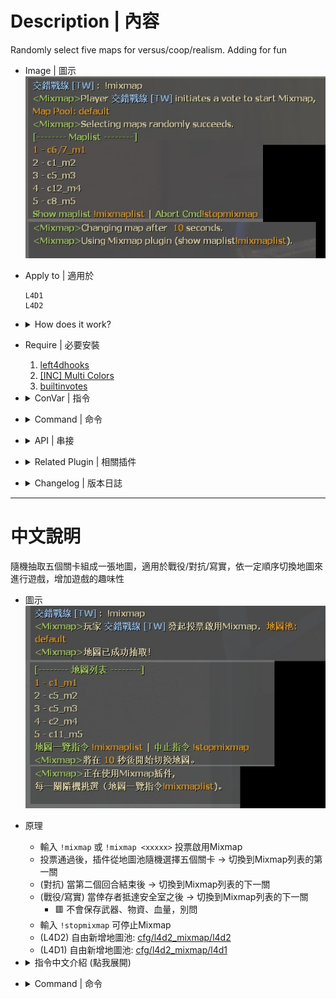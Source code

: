 # Description | 內容
Randomly select five maps for versus/coop/realism. Adding for fun

* Image | 圖示
	<br/>![l4d2_mixmap_1](image/l4d2_mixmap_1.jpg)

* Apply to | 適用於
	```
	L4D1
	L4D2
	```

* <details><summary>How does it work?</summary>

	* Type ```!mixmap``` or ```!mixmap <xxxxx>``` to vote to start a mixmap
	* After vote passed, the plugin will randomly select five maps from map pool -> switch to first mix map.
	* (Versus) After second round ends, switch to next mix map
	* (Coop/Realism) After survivors have made it to end safe room, switch to next mix map
		* 🟥 The weapons, items and health will not be saved to next mix map in Coop/Realism mode, don't ask.
	* To stop mix map, type ```!stopmixmap```
	* If L4D2, Add mix map pool you want in [cfg/l4d2_mixmap/l4d2](cfg/l4d2_mixmap/l4d2)
	* If L4D1, Add mix map pool you want in [cfg/l4d2_mixmap/l4d1](cfg/l4d2_mixmap/l4d1)
</details>

* Require | 必要安裝
	1. [left4dhooks](https://forums.alliedmods.net/showthread.php?t=321696)
	2. [[INC] Multi Colors](https://github.com/fbef0102/L4D1_2-Plugins/releases/tag/Multi-Colors)
	3. [builtinvotes](https://github.com/fbef0102/Game-Private_Plugin/releases/tag/builtinvotes)

* <details><summary>ConVar | 指令</summary>

	* cfg/sourcemod/l4d2_mixmap.cfg
		```php
		// If 1, show what the next map will be
		l4d2mm_nextmap_print "1"

		// Determine how many maps of one campaign can be selected; 0 = no limits;
		l4d2mm_max_maps_num "2"

		// If 1, auto force start mixmap in the end of finale in coop/realism mode (When mixmap is alreaedy on)
		l4d2mm_finale_end_coop "0"

		// If 1, auto force start mixmap in the end of finale in versus mode (When mixmap is alreaedy on)
		l4d2mm_finale_end_verus "0"
		```
</details>

* <details><summary>Command | 命令</summary>

	* **Vote to start a mixmap**
		```php
		// load 'default' maps pool
		// If l4d2, execute cfg/l4d2_mixmap/l4d2/default.cfg
		// If l4d1, execute cfg/l4d2_mixmap/l4d1/default.cfg
		sm_mixmap

		// load 'xxxx' maps pool
		// If l4d2, execute cfg/l4d2_mixmap/l4d2/xxxx.cfg
		// If l4d1, execute cfg/l4d2_mixmap/l4d1/xxxx.cfg
		sm_mixmap <xxxx>
		```

	* **Vote to Stop a mixmap**
		```php
		sm_stopmixmap
		```

	* **Show the mix map list**
		```php
		sm_mixmaplist
		```

	* **Start mixmap with specified maps (Adm required: ADMFLAG_ROOT)**
		```php
		// map_name1 is map 1
		// map_name2 is map 2
		// map_name3 is map 3
		// ... etc
		sm_manualmixmap <map_name1> <map_name2> <map_name3>......
		```

	* **Force start mixmap (Adm required: ADMFLAG_ROOT)**
		```php
		// load 'default' maps pool
		// If l4d2, execute cfg/l4d2_mixmap/l4d2/default.cfg
		// If l4d1, execute cfg/l4d2_mixmap/l4d1/default.cfg
		sm_fmixmap

		// load 'xxxx' maps pool
		// If l4d2, execute cfg/l4d2_mixmap/l4d2/xxxx.cfg
		// If l4d1, execute cfg/l4d2_mixmap/l4d1/xxxx.cfg
		sm_fmixmap <xxxx>
		```

	* **Force stop a mixmap (Adm required: ADMFLAG_ROOT)**
		```php
		sm_fstopmixmap
		```

	* **(Server Console) Add a chatper and tag**
		```php
		sm_addmap <map_name> <tag>
		```

	* **(Server Console) Define <tag> map order, number starting from 0**
		```php
		sm_tagrank <tag> <number>
		```
</details>

* <details><summary>API | 串接</summary>

	* [l4d2_mixmap.inc](addons\sourcemod\scripting\include\l4d2_mixmap.inc)
		```php
		library name: l4d2_mixmap
		```
</details>

* <details><summary>Related Plugin | 相關插件</summary>

	1. [readyup](https://github.com/fbef0102/Game-Private_Plugin/tree/main/L4D_%E6%8F%92%E4%BB%B6/Server_%E4%BC%BA%E6%9C%8D%E5%99%A8/readyup): Ready-up plugin
		> 所有玩家準備才能開始遊戲的插件
	2. [l4d2_fix_changelevel](https://github.com/Target5150/MoYu_Server_Stupid_Plugins/tree/master/The%20Last%20Stand/l4d2_fix_changelevel): Fix issues due to forced changelevel.
		> 修復手動更換地圖會遇到的問題
	3. [l4d2_transition_info_fix](https://github.com/fbef0102/L4D1_2-Plugins/tree/master/l4d2_transition_info_fix): Fix issues after map transitioned, transition info is still retaining when changed new map by other ways.
		> 修復中途換地圖的時候(譬如使用Changelevel指令)，會遺留上次的過關保存設定，導致滅團後倖存者被傳送到安全室之外或死亡
	4. [l4d2_ty_saveweapons](https://github.com/fbef0102/L4D2-Plugins/tree/master/l4d2_ty_saveweapons): L4D2 coop save weapon when map transition if more than 4 players
		* 當伺服器有5+以上玩家遊玩戰役、寫實時，保存他們過關時的血量以及攜帶的武器、物資
	5. [l4d2_map_transitions](https://github.com/SirPlease/L4D2-Competitive-Rework/blob/master/addons/sourcemod/scripting/l4d2_map_transitions.sp): Define map transitions to combine campaigns
		* ZoneMode藥抗服可裝，組合地圖用
</details>

* <details><summary>Changelog | 版本日誌</summary>

	* v1.0h (2024-12-25)
		* Fixed warnings in sm1.11 or above
		* Improve code
		* Prevent server console spam error: Most gross danger! Cannot find Landmark named xxxxx! in versus
		* Support L4D1
		* Support Coop/Realism mode
		* Update translation
		* Add API and include file
		* Fixed huge memory leak

	* Original
		* [By honghl5](https://gitee.com/honghl5/open-source-plug-in/tree/main/l4d2_mixmap)
</details>

- - - -
# 中文說明
隨機抽取五個關卡組成一張地圖，適用於戰役/對抗/寫實，依一定順序切換地圖來進行遊戲，增加遊戲的趣味性

* 圖示
	<br/>![zho/l4d2_mixmap_1](image/zho/l4d2_mixmap_1.jpg)

* 原理
	* 輸入 ```!mixmap``` 或 ```!mixmap <xxxxx>``` 投票啟用Mixmap
	* 投票通過後，插件從地圖池隨機選擇五個關卡 -> 切換到Mixmap列表的第一關
	* (對抗) 當第二個回合結束後 -> 切換到Mixmap列表的下一關
	* (戰役/寫實) 當倖存者抵達安全室之後 -> 切換到Mixmap列表的下一關
		* 🟥 不會保存武器、物資、血量，別問
	* 輸入 ```!stopmixmap``` 可停止Mixmap
	* (L4D2) 自由新增地圖池: [cfg/l4d2_mixmap/l4d2](cfg/l4d2_mixmap/l4d2)
	* (L4D1) 自由新增地圖池: [cfg/l4d2_mixmap/l4d1](cfg/l4d2_mixmap/l4d1)

* <details><summary>指令中文介紹 (點我展開)</summary>

	* cfg/sourcemod/l4d2_mixmap.cfg
		```php
		// 為1時，顯示剩餘的關卡名稱
		l4d2mm_nextmap_print "1"

		// 同一張地圖最多能被抽取幾次？; 0 = 無限制;
		l4d2mm_max_maps_num "2"

		// (戰役/寫實) 為1時，最後一關上救援之後自動選擇下一個Mixmap列表 (當Mix map開啟的時候)
		l4d2mm_finale_end_coop "0"

		// (對抗) 為1時，最後一關的第二回合結束之後自動選擇下一個Mixmap列表 (當Mix map開啟的時候)
		l4d2mm_finale_end_verus "0"
		```
</details>

* <details><summary>Command | 命令</summary>

	* **投票啟用Mixmap**
		```php
		// 載入 'default' 地圖池
		// (l4d2) cfg/l4d2_mixmap/l4d2/default.cfg
		// (l4d1) cfg/l4d2_mixmap/l4d1/default.cfg
		sm_mixmap

		// 載入 'xxxx' 地圖池
		// (l4d2) execute cfg/l4d2_mixmap/l4d2/xxxx.cfg
		// (l4d1) execute cfg/l4d2_mixmap/l4d1/xxxx.cfg
		sm_mixmap <xxxx>
		```

	* **投票停止Mixmap**
		```php
		sm_stopmixmap
		```

	* **顯示Mixmap地圖池一覽**
		```php
		sm_mixmaplist
		```

	* **管理員自己輸入地圖池 (權限: ADMFLAG_ROOT)**
		```php
		// 地圖名1 為關卡1
		// 地圖名2 為關卡2
		// 地圖名3 為關卡3
		// ... 依此類推
		sm_manualmixmap <地圖名1> <地圖名2> <地圖名3>......
		```

	* **管理員強制載入Mixmap地圖池 (權限: ADMFLAG_ROOT)**
		```php
		// 載入 'default' 地圖池
		// (l4d2) cfg/l4d2_mixmap/l4d2/default.cfg
		// (l4d1) cfg/l4d2_mixmap/l4d1/default.cfg
		sm_fmixmap

		// 載入 'xxxx' 地圖池
		// (l4d2) execute cfg/l4d2_mixmap/l4d2/xxxx.cfg
		// (l4d1) execute cfg/l4d2_mixmap/l4d1/xxxx.cfg
		sm_fmixmap <xxxx>
		```

	* **管理員強制停止Mixmap (權限: ADMFLAG_ROOT)**
		```php
		sm_fstopmixmap
		```

	* **(伺服器後台專用) 新增關卡名稱與標記**
		```php
		sm_addmap <地圖名> <標記>
		```

	* **(伺服器後台專用) 決定標記的地圖順序, 數字從0開始**
		```php
		sm_tagrank <標記> <數字>
		```
</details>

